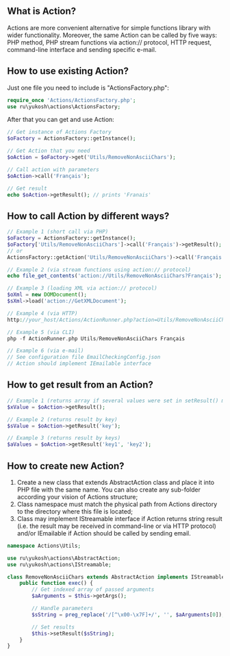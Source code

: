 ## What is Action?
Actions are more convenient alternative for simple functions library with wider functionality. Moreover, the same Action can be called by five ways: PHP method, PHP stream functions via action:// protocol, HTTP request, command-line interface and sending specific e-mail.
## How to use existing Action?
Just one file you need to include is "ActionsFactory.php":
```php
require_once 'Actions/ActionsFactory.php';
use ru\yukosh\actions\ActionsFactory;
```
After that you can get and use Action:
```php
// Get instance of Actions Factory
$oFactory = ActionsFactory::getInstance();

// Get Action that you need
$oAction = $oFactory->get('Utils/RemoveNonAsciiChars');

// Call action with parameters
$oAction->call('Français');

// Get result
echo $oAction->getResult(); // prints 'Franais'
```
## How to call Action by different ways?
```php
// Example 1 (short call via PHP)
$oFactory = ActionsFactory::getInstance();
$oFactory['Utils/RemoveNonAsciiChars']->call('Français')->getResult();
// or
ActionsFactory::getAction('Utils/RemoveNonAsciiChars')->call('Français')->getResult();

// Example 2 (via stream functions using action:// protocol)
echo file_get_contents('action://Utils/RemoveNonAsciiChars?Français');

// Example 3 (loading XML via action:// protocol)
$oXml = new DOMDocument();
$sXml->load('action://GetXMLDocument');

// Example 4 (via HTTP)
http://your_host/Actions/ActionRunner.php?action=Utils/RemoveNonAsciiChars&Français

// Example 5 (via CLI)
php -f ActionRunner.php Utils/RemoveNonAsciiChars Français

// Example 6 (via e-mail)
// See configuration file EmailCheckingConfig.json
// Action should implement IEmailable interface
```
## How to get result from an Action?
```php
// Example 1 (returns array if several values were set in setResult() method)
$xValue = $oAction->getResult();

// Example 2 (returns result by key)
$sValue = $oAction->getResult('key');

// Example 3 (returns result by keys)
$aValues = $oAction->getResult('key1', 'key2');
```
## How to create new Action?
1. Create a new class that extends AbstractAction class and place it into PHP file with the same name. You can also create any sub-folder according your vision of Actions structure;
2. Class namespace must match the physical path from Actions directory to the directory where this file is located;
3. Class may implement IStreamable interface if Action returns string result (i.e. the result may be received in command-line or via HTTP protocol) and/or IEmailable if Action should be called by sending email.

```php
namespace Actions\Utils;

use ru\yukosh\actions\AbstractAction;
use ru\yukosh\actions\IStreamable;

class RemoveNonAsciiChars extends AbstractAction implements IStreamable {
    public function exec() {
        // Get indexed array of passed arguments
        $aArguments = $this->getArgs();

        // Handle parameters
        $sString = preg_replace('/[^\x00-\x7F]+/', '', $aArguments[0]);

        // Set results
        $this->setResult($sString);
    }
}
```